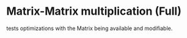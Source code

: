 # Matrix-Matrix multiplication (Full)

tests optimizations with the Matrix being available and modifiable.


